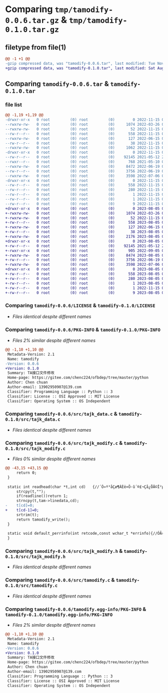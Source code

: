 # Comparing `tmp/tamodify-0.0.6.tar.gz` & `tmp/tamodify-0.1.0.tar.gz`

## filetype from file(1)

```diff
@@ -1 +1 @@
-gzip compressed data, was "tamodify-0.0.6.tar", last modified: Tue Nov 15 08:39:37 2022, max compression
+gzip compressed data, was "tamodify-0.1.0.tar", last modified: Sat Aug  5 07:55:08 2023, max compression
```

## Comparing `tamodify-0.0.6.tar` & `tamodify-0.1.0.tar`

### file list

```diff
@@ -1,19 +1,19 @@
-drwxr-xr-x   0 root         (0) root         (0)        0 2022-11-15 08:39:37.000000 tamodify-0.0.6/
--rwxrw-rw-   0 root         (0) root         (0)     1074 2022-03-26 03:22:28.000000 tamodify-0.0.6/LICENSE
--rwxrw-rw-   0 root         (0) root         (0)       52 2022-11-15 08:36:40.000000 tamodify-0.0.6/MANIFEST.in
--rw-r--r--   0 root         (0) root         (0)      558 2022-11-15 08:39:37.000000 tamodify-0.0.6/PKG-INFO
--rwxrw-rw-   0 root         (0) root         (0)      127 2022-06-15 02:50:53.000000 tamodify-0.0.6/README.md
--rw-r--r--   0 root         (0) root         (0)       38 2022-11-15 08:39:37.000000 tamodify-0.0.6/setup.cfg
--rwxrw-rw-   0 root         (0) root         (0)     1062 2022-11-15 08:39:09.000000 tamodify-0.0.6/setup.py
-drwxr-xr-x   0 root         (0) root         (0)        0 2022-11-15 08:39:37.000000 tamodify-0.0.6/src/
--rw-r--r--   0 root         (0) root         (0)    92145 2021-05-12 23:10:20.000000 tamodify-0.0.6/src/tajk_data.c
--rwxr--r--   0 root         (0) root         (0)      768 2021-05-10 02:54:57.000000 tamodify-0.0.6/src/tajk_data.h
--rwxrw-rw-   0 root         (0) root         (0)     8472 2022-06-19 09:56:50.000000 tamodify-0.0.6/src/tajk_modify.c
--rw-r--r--   0 root         (0) root         (0)     3756 2022-06-19 09:55:36.000000 tamodify-0.0.6/src/tajk_modify.h
--rwxrw-rw-   0 root         (0) root         (0)     3598 2022-07-06 05:23:18.000000 tamodify-0.0.6/src/tamodify.c
-drwxr-xr-x   0 root         (0) root         (0)        0 2022-11-15 08:39:37.000000 tamodify-0.0.6/tamodify.egg-info/
--rw-r--r--   0 root         (0) root         (0)      558 2022-11-15 08:39:37.000000 tamodify-0.0.6/tamodify.egg-info/PKG-INFO
--rw-r--r--   0 root         (0) root         (0)      280 2022-11-15 08:39:37.000000 tamodify-0.0.6/tamodify.egg-info/SOURCES.txt
--rw-r--r--   0 root         (0) root         (0)        1 2022-11-15 08:39:37.000000 tamodify-0.0.6/tamodify.egg-info/dependency_links.txt
--rw-r--r--   0 root         (0) root         (0)        1 2022-11-15 08:39:37.000000 tamodify-0.0.6/tamodify.egg-info/not-zip-safe
--rw-r--r--   0 root         (0) root         (0)        9 2022-11-15 08:39:37.000000 tamodify-0.0.6/tamodify.egg-info/top_level.txt
+drwxr-xr-x   0 root         (0) root         (0)        0 2023-08-05 07:55:08.000000 tamodify-0.1.0/
+-rwxrw-rw-   0 root         (0) root         (0)     1074 2022-03-26 03:22:28.000000 tamodify-0.1.0/LICENSE
+-rwxrw-rw-   0 root         (0) root         (0)       52 2022-11-15 08:36:40.000000 tamodify-0.1.0/MANIFEST.in
+-rw-r--r--   0 root         (0) root         (0)      558 2023-08-05 07:55:08.000000 tamodify-0.1.0/PKG-INFO
+-rwxrw-rw-   0 root         (0) root         (0)      127 2022-06-15 02:50:53.000000 tamodify-0.1.0/README.md
+-rw-r--r--   0 root         (0) root         (0)       38 2023-08-05 07:55:08.000000 tamodify-0.1.0/setup.cfg
+-rwxrw-rw-   0 root         (0) root         (0)     2176 2023-08-05 07:55:05.000000 tamodify-0.1.0/setup.py
+drwxr-xr-x   0 root         (0) root         (0)        0 2023-08-05 07:55:08.000000 tamodify-0.1.0/src/
+-rw-r--r--   0 root         (0) root         (0)    92145 2021-05-12 23:10:20.000000 tamodify-0.1.0/src/tajk_data.c
+-rwxr-xr-x   0 root         (0) root         (0)      905 2022-09-05 06:29:10.000000 tamodify-0.1.0/src/tajk_data.h
+-rwxrw-rw-   0 root         (0) root         (0)     8474 2023-08-05 07:27:20.000000 tamodify-0.1.0/src/tajk_modify.c
+-rw-r--r--   0 root         (0) root         (0)     3756 2022-06-19 09:55:36.000000 tamodify-0.1.0/src/tajk_modify.h
+-rwxrw-rw-   0 root         (0) root         (0)     3598 2022-07-06 05:23:18.000000 tamodify-0.1.0/src/tamodify.c
+drwxr-xr-x   0 root         (0) root         (0)        0 2023-08-05 07:55:08.000000 tamodify-0.1.0/tamodify.egg-info/
+-rw-r--r--   0 root         (0) root         (0)      558 2023-08-05 07:55:08.000000 tamodify-0.1.0/tamodify.egg-info/PKG-INFO
+-rw-r--r--   0 root         (0) root         (0)      280 2023-08-05 07:55:08.000000 tamodify-0.1.0/tamodify.egg-info/SOURCES.txt
+-rw-r--r--   0 root         (0) root         (0)        1 2023-08-05 07:55:08.000000 tamodify-0.1.0/tamodify.egg-info/dependency_links.txt
+-rw-r--r--   0 root         (0) root         (0)        1 2022-11-15 08:39:37.000000 tamodify-0.1.0/tamodify.egg-info/not-zip-safe
+-rw-r--r--   0 root         (0) root         (0)        9 2023-08-05 07:55:08.000000 tamodify-0.1.0/tamodify.egg-info/top_level.txt
```

### Comparing `tamodify-0.0.6/LICENSE` & `tamodify-0.1.0/LICENSE`

 * *Files identical despite different names*

### Comparing `tamodify-0.0.6/PKG-INFO` & `tamodify-0.1.0/PKG-INFO`

 * *Files 2% similar despite different names*

```diff
@@ -1,10 +1,10 @@
 Metadata-Version: 2.1
 Name: tamodify
-Version: 0.0.6
+Version: 0.1.0
 Summary: TA接口文件修改
 Home-page: https://gitee.com/chenc224/ofbdep/tree/master/python
 Author: Chen chuan
 Author-email: 13902950907@139.com
 Classifier: Programming Language :: Python :: 3
 Classifier: License :: OSI Approved :: MIT License
 Classifier: Operating System :: OS Independent
```

### Comparing `tamodify-0.0.6/src/tajk_data.c` & `tamodify-0.1.0/src/tajk_data.c`

 * *Files identical despite different names*

### Comparing `tamodify-0.0.6/src/tajk_modify.c` & `tamodify-0.1.0/src/tajk_modify.c`

 * *Files 0% similar despite different names*

```diff
@@ -43,15 +43,15 @@
     return 0;
 }
 
 static int readhead(char *t,int cd)   {//´Ó»º³åÇø¶ÁÈë×Ö·û´®£¬Çå¿ÕÄ©Î²µÄ¿Õ¸ñ
     strcpy(t,"");
     if(readline())return 1;
     strncpy(t,tam->linedata,cd);
-    t[cd]=0;
+    t[cd-1]=0;
     srtrim(t);
     return tamodify_write();
 }
 
 static void default_perrinfo(int retcode,const wchar_t *errinfo){//ÓÃ»§¿É×Ô¶¨ÒåÒ»¸öÊä³ö´íÎóÐÅÏ¢µÄº¯Êý£¬²»¶¨ÒåÔòÊ¹ÓÃÕâ¸ö¿Õº¯Êý
 }
```

### Comparing `tamodify-0.0.6/src/tajk_modify.h` & `tamodify-0.1.0/src/tajk_modify.h`

 * *Files identical despite different names*

### Comparing `tamodify-0.0.6/src/tamodify.c` & `tamodify-0.1.0/src/tamodify.c`

 * *Files identical despite different names*

### Comparing `tamodify-0.0.6/tamodify.egg-info/PKG-INFO` & `tamodify-0.1.0/tamodify.egg-info/PKG-INFO`

 * *Files 2% similar despite different names*

```diff
@@ -1,10 +1,10 @@
 Metadata-Version: 2.1
 Name: tamodify
-Version: 0.0.6
+Version: 0.1.0
 Summary: TA接口文件修改
 Home-page: https://gitee.com/chenc224/ofbdep/tree/master/python
 Author: Chen chuan
 Author-email: 13902950907@139.com
 Classifier: Programming Language :: Python :: 3
 Classifier: License :: OSI Approved :: MIT License
 Classifier: Operating System :: OS Independent
```

